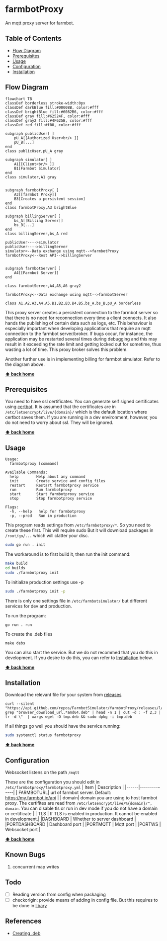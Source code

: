 # farmbotProxy

An mqtt proxy server for farmbot.

## Table of Contents
- [Flow Diagram](#flow-diagram)
- [Prerequisites](#prerequisites)
- [Usage](#usage)
- [Configuration](#configuration)
- [Installation](#installation)

## Flow Diagram
```mermaid
flowchart TB
classDef borderless stroke-width:0px
classDef darkBlue fill:#00008B, color:#fff
classDef brightBlue fill:#6082B6, color:#fff
classDef gray fill:#62524F, color:#fff
classDef gray2 fill:#4F625B, color:#fff
classDef red fill:#f00, color:#fff

subgraph publicUser[ ]
    pU_A[[Authorized User<br/> ]]
    pU_B[...]
end
class publicUser,pU_A gray

subgraph simulator[ ]
    A1[[Client<br/> ]]
    B1[Farmbot Simulator]
end
class simulator,A1 gray


subgraph farmbotProxy[ ]
    A3[[farmbot Proxy]]
    B3[Creates a persistent session]
end
class farmbotProxy,A3 brightBlue

subgraph billingServer[ ]
    bs_A[[Billing Server]]
    bs_B[...]
end
class billingServer,bs_A red

publicUser---->simulator
publicUser---->billingServer
simulator<--Data exchange using mqtt-->farmbotProxy
farmbotProxy<--Rest API-->billingServer


subgraph farmbotServer[ ]
    A4[[Farmbot Server]]
end

class farmbotServer,A4,A5,A6 gray2

farmbotProxy<--Data exchange using mqtt-->farmbotServer

class A1,A2,A3,A4,A5,B1,B2,B3,B4,B5,bs_A,bs_B,pU_A borderless

```

This proxy server creates a persistent connection to the farmbot server so that there is no need for reconnection every time a client connects. It also hands the publishing of certain data such as logs, etc. This behaviour is especially important when developing applications that require an mqtt connection to the farmbot server/broker. If bugs occur, for instance, the application may be restarted several times during debugging and this may result in it exceeding the rate limit and getting locked out for sometime, thus wasting a lot of time. This proxy broker solves this problem.

Another further use is in implementing billing for farmbot simulator. Refer to the diagram above.

**[⬆ back home](#table-of-contents)**

## Prerequisites
You need to have ssl certificates. You can generate self signed certificates using [certbot](https://certbot.eff.org/instructions?ws=nginx&os=ubuntufocal). It is assumed that the certificates are in `/etc/letsencrypt/live/{domain}/` which is the default location where certbot saves them. If you are running in a dev environment, however, you do not need to worry about ssl. They will be ignored.

**[⬆ back home](#table-of-contents)**

## Usage
```
Usage:
  farmbotproxy [command]

Available Commands:
  help        Help about any command
  init        Create service and config files
  restart     Restart farmbotproxy service
  run         Run farmbotproxy
  start       Start farmbotproxy service
  stop        Stop farmbotproxy service

Flags:
  -h, --help   help for farmbotproxy
  -p, --prod   Run in production
```

This program reads settings from `/etc/farmbotproxy/*`. So you need to create these first. This will require sudo But it will download packages in `/root/go/...` which will clatter your disc. 
```bash
sudo go run . init
```

The workaround is to first build it, then run the init command:
```bash
make build
cd builds
sudo ./farmbotproxy init
```

To initialize production settings use -p
```bash
sudo ./farmbotproxy init -p
```
There is only one settings file in `/etc/farmbotsimulator/` but different services for dev and production.

To run the program:
```
go run . run
```

To create the .deb files
```
make debs
```

You can also start the service. But we do not recommed that you do this in development. If you desire to do this, you can refer to [Installation](#Installation) below.

**[⬆ back home](#table-of-contents)**
## Installation

Download the relevant file for your system from [releases](https://github.com/FarmbotSimulator/farmbotProxy/releases/tag/v1.0)

```
curl --silent "https://api.github.com/repos/FarmbotSimulator/farmbotProxy/releases/latest"|   grep "browser_download_url.*amd64.deb" | head -n 1 | cut -d : -f 2,3 | tr -d \"  | xargs wget -O tmp.deb && sudo dpkg -i tmp.deb
```
If all things go well you should have the service running:

```bash
sudo systemctl status farmbotproxy
```

**[⬆ back home](#table-of-contents)**

## Configuration
Websocket listens on the path `/mqtt`

These are the configuration you should edit in `/etc/farmbotproxy/farmbotproxy.yml`
| Item | Description |
|------|--------------|
| FARMBOTURL| url of farmbot server. Default: https://my.farmbot.io/api |
| domain| domain you are using to host farmbot proxy. The certifites are read from `/etc/letsencrypt/live/%{domain}/", domain`. You can disable tls or run in dev mode if you do not have a domain or certificate |
| TLS  | If TLS is enabled in production. It cannot be enabled in development.|
|DASHBOARD | Whether to server dashboard |
|PORTDASHBOARD | Dashboard port |
|PORTMQTT | Mqtt port |
|PORTWS | Websocket port |

**[⬆ back home](#table-of-contents)**

## Known Bugs
1. concurrent map writes

## Todo
- [ ] Reading version from config when packaging
- [ ] checkorigin: provide means of adding in config file. But this requires to be done in [libary](https://github.com/csymapp/mqtt)

## References
- [Creating .deb](https://www.internalpointers.com/post/build-binary-deb-package-practical-guide)